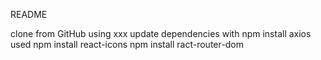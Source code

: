 README

clone from GitHub using xxx
update dependencies with npm install
axios used
npm install react-icons
npm install ract-router-dom